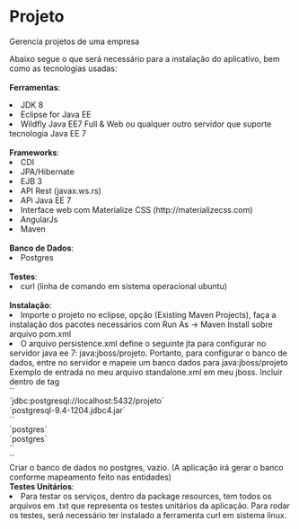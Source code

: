 # Projeto
Gerencia projetos de uma empresa

Abaixo segue o que será necessário para a instalação do aplicativo, bem como as tecnologias usadas:
<br/> <br/>
<b>Ferramentas</b>:
<li>JDK 8</li>
<li>Eclipse for Java EE</li> 
<li>Wildfly Java EE7 Full & Web ou qualquer outro servidor que suporte tecnologia Java EE 7</li> 
<br/>
<b>Frameworks</b>:
<li>CDI</li> 
<li>JPA/Hibernate</li> 
<li>EJB 3</li> 
<li>API Rest (javax.ws.rs)</li> 
<li>APi Java EE 7 </li> 
<li>Interface web com Materialize CSS (http://materializecss.com) </li> 
<li>AngularJs</li> 
<li>Maven</li> 
<br/>
<b>Banco de Dados</b>:
<li>Postgres</li> 
<br/>
<b>Testes</b>:
<li>curl (linha de comando em sistema operacional ubuntu)</li> 
<br/>
<b>Instalação</b>:
 <li>Importe o projeto no eclipse, opção (Existing Maven Projects), faça a instalação dos pacotes necessários com Run As -> Maven Install sobre arquivo pom.xml</li>
 <li>O arquivo persistence.xml define o seguinte jta para configurar no servidor java ee 7: java:jboss/projeto. Portanto, para configurar o banco de dados, entre no servidor e mapeie um banco dados para java:jboss/projeto<br/>
Exemplo de entrada no meu arquivo standalone.xml em meu jboss. Incluir dentro de tag <datasources></datasources><br/>
`<datasource jta="true" jndi-name="java:jboss/projeto" pool-name="projeto" enabled="true" use-ccm="true">`<br/>
`<connection-url>jdbc:postgresql://localhost:5432/projeto</connection-url>`<br/>
`<driver>postgresql-9.4-1204.jdbc4.jar</driver>`<br/>
`<security>`<br/>
`<user-name>postgres</user-name>`<br/>
`<password>postgres</password>`<br/>
`</security>`<br/>
`</datasource>`<br/>
Criar o banco de dados no postgres, vazio. (A aplicação irá gerar o banco conforme mapeamento feito nas entidades)
</li>
<b>Testes Unitários</b>:
 <li>Para testar os serviços, dentro da package resources, tem todos os arquivos em .txt que representa os testes unitários da aplicação. Para rodar os testes, será necessário ter instalado a ferramenta curl em sistema linux.</li>

